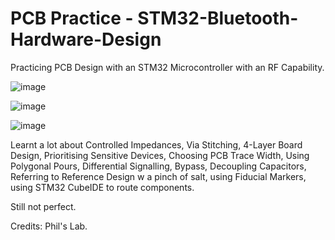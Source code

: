 # PCB Practice - STM32-Bluetooth-Hardware-Design

Practicing PCB Design with an STM32 Microcontroller with an RF Capability.

![image](https://github.com/danialchoo79/STM32-Bluetooth-Hardware-Design/assets/118032879/b39b22e0-e716-4e3c-8c51-9a76adb43061)

![image](https://github.com/danialchoo79/STM32-Bluetooth-Hardware-Design/assets/118032879/5c47c8da-3eb7-408e-8c06-0e22f3f9d8d5)

![image](https://github.com/danialchoo79/STM32-Bluetooth-Hardware-Design/assets/118032879/082c9338-aba7-42e1-873b-243ce68c966e)

Learnt a lot about Controlled Impedances, Via Stitching, 4-Layer Board Design, Prioritising Sensitive Devices, Choosing PCB Trace Width, 
Using Polygonal Pours, Differential Signalling, Bypass, Decoupling Capacitors, Referring to Reference Design w a pinch of salt, using 
Fiducial Markers, using STM32 CubeIDE to route components.

Still not perfect.

Credits: Phil's Lab.

